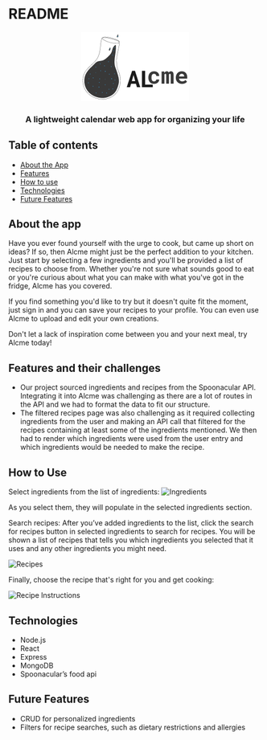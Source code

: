 # README
<center><img src="frontend/public/ALcme.png"></center>

<h3 style="text-align: center;">A lightweight calendar web app for organizing your life</h3>

## Table of contents
+ [About the App](#about-the-app)
+ [Features](#features)
+ [How to use](#how-to-use)
+ [Technologies](#technologies)
+ [Future Features](#future-features)

## About the app
Have you ever found yourself with the urge to cook, but came up short on ideas? If so, then Alcme might just be the perfect addition to your kitchen. Just start by selecting a few ingredients  and you'll be provided a list of recipes to choose from. Whether you're not sure what sounds good to eat or you're curious about what you can make with what you've got in the fridge, Alcme has you covered.  

If you find something you'd like to try but it doesn't quite fit the moment, just sign in and you can save your recipes to your profile. You can even use Alcme to upload and edit your own creations. 

Don't let a lack of inspiration come between you and your next meal, try Alcme today!


## Features and their challenges
+ Our project sourced ingredients and recipes from the Spoonacular API. Integrating it into Alcme was challenging as there are a lot of routes in the API and we had to format the data to fit our structure.
+ The filtered recipes page was also challenging as it required collecting ingredients from the user and making an API call that filtered for the recipes containing at least some of the ingredients mentioned. We then had to render which ingredients were used from the user entry and which ingredients would be needed to make the recipe. 

## How to Use
Select ingredients from the list of ingredients:
![Ingredients](https://alcme.s3.us-west-1.amazonaws.com/ingredientschosen.jpg)

As you select them, they will populate in the selected ingredients section.

Search recipes:
After you’ve added ingredients to the list, click the search for recipes button in selected ingredients to search for recipes. You will be shown a list of recipes that tells you which ingredients you selected that it uses and any other ingredients you might need.

![Recipes](https://alcme.s3.us-west-1.amazonaws.com/recipes.jpg)

Finally, choose the recipe that's right for you and get cooking:

![Recipe Instructions](https://alcme.s3.us-west-1.amazonaws.com/recipeInstructions.jpg)

## Technologies
+ Node.js
+ React
+ Express
+ MongoDB
+ Spoonacular’s food api

## Future Features
+ CRUD for personalized ingredients
+ Filters for recipe searches, such as dietary restrictions and allergies
